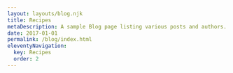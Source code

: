 ```yaml
---
layout: layouts/blog.njk
title: Recipes
metaDescription: A sample Blog page listing various posts and authors.
date: 2017-01-01
permalink: /blog/index.html
eleventyNavigation:
  key: Recipes
  order: 2
---
```

